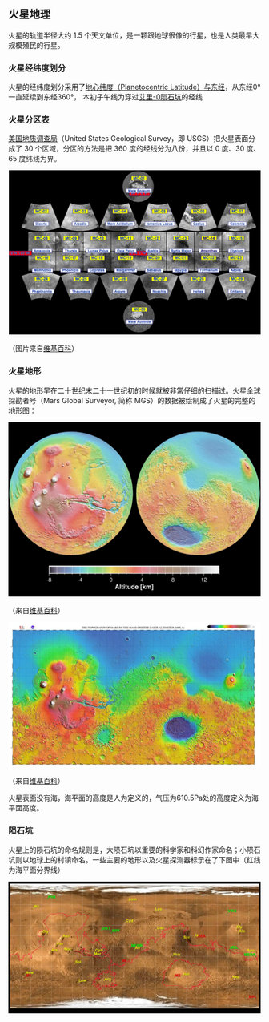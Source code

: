 ## 火星地理


火星的轨道半径大约 1.5 个天文单位，是一颗跟地球很像的行星，也是人类最早大规模殖民的行星。

### 火星经纬度划分

火星的经纬度划分采用了[地心纬度（Planetocentric Latitude）与东经](http://en.wikipedia.org/wiki/Longitude#Longitude_on_bodies_other_than_Earth)，从东经0°一直延续到东经360°，
本初子午线为穿过[艾里-0陨石坑](http://en.wikipedia.org/wiki/Airy-0)的经线

### 火星分区表

[美国地质调查局](http://zh.wikipedia.org/zh-cn/%E7%BE%8E%E5%9C%8B%E5%9C%B0%E8%B3%AA%E8%AA%BF%E6%9F%A5%E5%B1%80)（United States Geological Survey，即 USGS）把火星表面分成了 30 个区域，分区的方法是把 360 度的经线分为八份，并且以 0 度、30 度、65 度纬线为界。

![](resources/USGSMarsSection.png)

（图片来自[维基百科](http://en.wikipedia.org/wiki/Geography_of_Mars#Map_of_quadrangles)）


### 火星地形

火星的地形早在二十世纪末二十一世纪初的时候就被非常仔细的扫描过。火星全球探勘者号（Mars Global Surveyor, 简称 MGS）的数据被绘制成了火星的完整的地形图：

![](resources/PIA02820.jpg)

（来自[维基百科](http://zh.wikipedia.org/wiki/File:PIA02820.jpg)）


![](resources/1024px-Mars_topography_MOLA_dataset_HiRes.jpg)


（来自[维基百科](http://zh.wikipedia.org/wiki/File:Mars_topography_(MOLA_dataset)_HiRes.jpg)）

火星表面没有海，海平面的高度是人为定义的，气压为610.5Pa处的高度定义为海平面高度。

### 陨石坑

火星上的陨石坑的命名规则是，大陨石坑以重要的科学家和科幻作家命名；小陨石坑则以地球上的村镇命名。一些主要的地形以及火星探测器标示在了下图中（红线为海平面分界线）

![](resources/Mars24_1.png)
